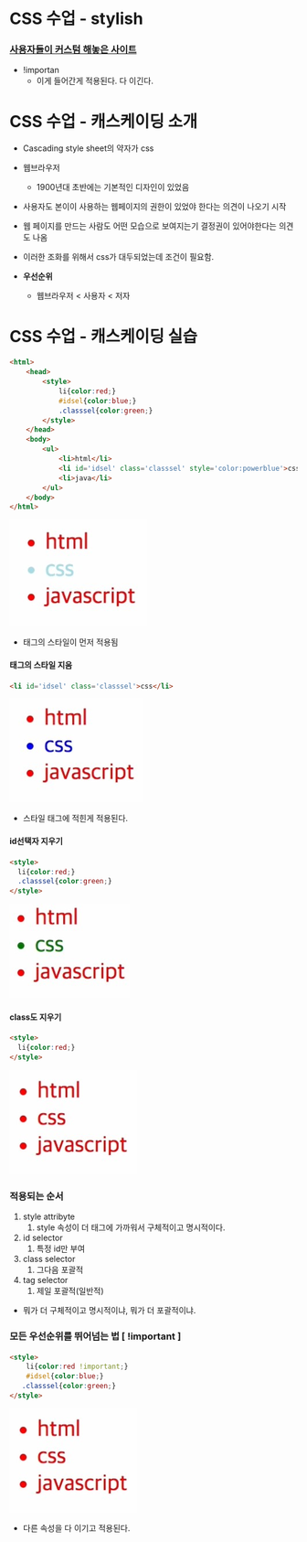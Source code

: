 # CSS 수업 - stylish

### [사용자들이 커스텀 해놓은 사이트](https://userstyles.org/)

- !importan
  - 이게 들어간게 적용된다. 다 이긴다.

# CSS 수업 - 캐스케이딩 소개

- Cascading style sheet의 약자가 css

- 웹브라우저
  - 1900년대 초반에는 기본적인 디자인이 있었음
- 사용자도 본이이 사용하는 웹페이지의 권한이 있었야 한다는 의견이 나오기 시작
- 웹 페이지를 만드는 사람도 어떤 모습으로 보여지는기 결정권이 있어야한다는 의견도 나옴
- 이러한 조화를 위해서 css가 대두되었는데 조건이 필요함.
- **우선순위**
  - 웹브라우저 < 사용자 < 저자

# CSS 수업 - 캐스케이딩 실습

```html
<html>
    <head>
        <style>
            li{color:red;}
            #idsel{color:blue;}
            .classsel{color:green;}
        </style>
    </head>
    <body>
        <ul>
            <li>html</li>
            <li id='idsel' class='classsel' style='color:powerblue'>css</li>
            <li>java</li>
        </ul>
    </body>
</html>
```

![css_04](../img/css_04.jpg)

- 태그의 스타일이 먼저 적용됨

#### 태그의 스타일 지움

```html
<li id='idsel' class='classsel'>css</li>
```

![css05](../img/css05.jpg)

- 스타일 태그에 적힌게 적용된다.

#### id선택자 지우기

```html
<style>
  li{color:red;}
  .classsel{color:green;}
</style>
```

![css06](../img/css06.jpg)

#### class도 지우기

```html
<style>
  li{color:red;}
</style>
```

![css07](../img/css07.jpg)

### 적용되는 순서

1. style attribyte
   1. style 속성이 더 태그에 가까워서 구체적이고 명시적이다.
2. id selector
   1. 특정 id만 부여
3. class selector
   1. 그다음 포괄적
4. tag selector
   1. 제일 포괄적(일반적)

- 뭐가 더 구체적이고 명시적이냐, 뭐가 더 포괄적이냐.

### 모든 우선순위를 뛰어넘는 법 [ !important ]

```html
<style>
    li{color:red !important;}
    #idsel{color:blue;}
   .classsel{color:green;}
</style>
```

![css07](../img/css07.jpg)

- 다른 속성을 다 이기고 적용된다.